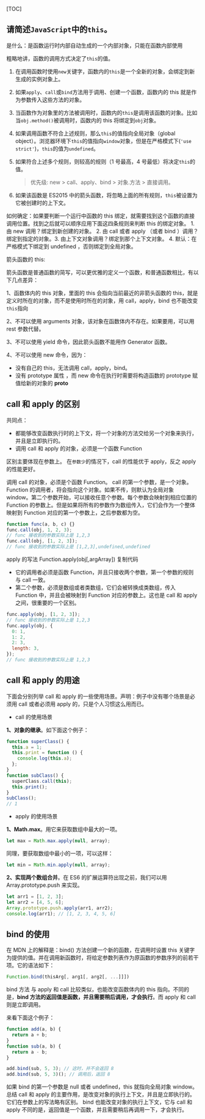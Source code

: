 [TOC]

## 请简述`JavaScript`中的`this`。

是什么：是函数运行时内部自动生成的一个内部对象，只能在函数内部使用

粗略地讲，函数的调用方式决定了`this`的值。

1. 在调用函数时使用`new`关键字，函数内的`this`是一个全新的对象，会绑定到新生成的实例对象上。

2. 如果`apply`、`call`或`bind`方法用于调用、创建一个函数，函数内的 this 就是作为参数传入这些方法的对象。

3. 当函数作为对象里的方法被调用时，函数内的`this`是调用该函数的对象。比如当`obj.method()`被调用时，函数内的 this 将绑定到`obj`对象。

4. 如果调用函数不符合上述规则，那么`this`的值指向全局对象（global object）。浏览器环境下`this`的值指向`window`对象，但是在严格模式下(`'use strict'`)，`this`的值为`undefined`。

5. 如果符合上述多个规则，则较高的规则（1 号最高，4 号最低）将决定`this`的值。

   > 优先级: new > call、apply、bind > 对象.方法 > 直接调用。

6. 如果该函数是 ES2015 中的箭头函数，将忽略上面的所有规则，`this`被设置为它被创建时的上下文。

如何确定：如果要判断一个运行中函数的 this 绑定，就需要找到这个函数的直接调用位置。找到之后就可以顺序应用下面这四条规则来判断 this 的绑定对象。 1. 由 new 调用？绑定到新创建的对象。 2. 由 call 或者 apply （或者 bind ）调用？ 绑定到指定的对象。3. 由上下文对象调用？绑定到那个上下文对象。 4. 默认：在严格模式下绑定到 undefined ，否则绑定到全局对象。

箭头函数的 this:

箭头函数是普通函数的简写，可以更优雅的定义一个函数，和普通函数相比，有以下几点差异：

1、函数体内的 this 对象，里面的 this 会指向当前最近的非箭头函数的 this，就是定义时所在的对象，而不是使用时所在的对象，用 call，apply，bind 也不能改变`this`指向

2、不可以使用 arguments 对象，该对象在函数体内不存在。如果要用，可以用 rest 参数代替。

3、不可以使用 yield 命令，因此箭头函数不能用作 Generator 函数。

4、不可以使用 new 命令，因为：

- 没有自己的 this，无法调用 call，apply，bind。
- 没有 prototype 属性 ，而 new 命令在执行时需要将构造函数的 prototype 赋值给新的对象的 **proto**



## call 和 apply 的区别

共同点：

- 都能够改变函数执行时的上下文，将一个对象的方法交给另一个对象来执行，并且是立即执行的。
- 调用 call 和 apply 的对象，必须是一个函数 Function

区别主要体现在参数上。 在`参数少`的情况下，call 的性能优于 apply，反之 apply 的性能更好。

调用 call 的对象，必须是个函数 Function。 call 的第一个参数，是一个对象。 Function 的调用者，将会指向这个对象。如果不传，则默认为全局对象 window。第二个参数开始，可以接收任意个参数。每个参数会映射到相应位置的 Function 的参数上。但是如果将所有的参数作为数组传入，它们会作为一个整体映射到 Function 对应的第一个参数上，之后参数都为空。

```js
function func(a, b, c) {}
func.call(obj, 1, 2, 3);
// func 接收到的参数实际上是 1,2,3
func.call(obj, [1, 2, 3]);
// func 接收到的参数实际上是 [1,2,3],undefined,undefined
```

apply 的写法 Function.apply(obj[,argArray]) 复制代码

- 它的调用者必须是函数 Function，并且只接收两个参数，第一个参数的规则与 call 一致。
- 第二个参数，必须是数组或者类数组，它们会被转换成类数组，传入 Function 中，并且会被映射到 Function 对应的参数上。这也是 call 和 apply 之间，很重要的一个区别。

```js
func.apply(obj, [1, 2, 3]);
// func 接收到的参数实际上是 1,2,3
func.apply(obj, {
  0: 1,
  1: 2,
  2: 3,
  length: 3,
});
// func 接收到的参数实际上是 1,2,3
```



## call 和 apply 的用途

下面会分别列举 call 和 apply 的一些使用场景。声明：例子中没有哪个场景是必须用 call 或者必须用 apply 的，只是个人习惯这么用而已。

- call 的使用场景

**1、对象的继承**。如下面这个例子：

```js
function superClass() {
  this.a = 1;
  this.print = function () {
    console.log(this.a);
  };
}
function subClass() {
  superClass.call(this);
  this.print();
}
subClass();
// 1
```

- apply 的使用场景

**1、Math.max**。用它来获取数组中最大的一项。

```js
let max = Math.max.apply(null, array);
```

同理，要获取数组中最小的一项，可以这样：

```js
let min = Math.min.apply(null, array);
```

**2、实现两个数组合并**。在 ES6 的扩展运算符出现之前，我们可以用 Array.prototype.push 来实现。

```js
let arr1 = [1, 2, 3];
let arr2 = [4, 5, 6];
Array.prototype.push.apply(arr1, arr2);
console.log(arr1); // [1, 2, 3, 4, 5, 6]
```



## bind 的使用

在 MDN 上的解释是：bind() 方法创建一个新的函数，在调用时设置 this 关键字为提供的值。并在调用新函数时，将给定参数列表作为原函数的参数序列的前若干项。它的语法如下：

```js
Function.bind(thisArg[, arg1[, arg2[, ...]]])
```

bind 方法 与 apply 和 call 比较类似，也能改变函数体内的 this 指向。不同的是，**bind 方法的返回值是函数，并且需要稍后调用，才会执行**。而 apply 和 call 则是立即调用。

来看下面这个例子：

```js
function add(a, b) {
  return a + b;
}
function sub(a, b) {
  return a - b;
}

add.bind(sub, 5, 3); // 这时，并不会返回 8
add.bind(sub, 5, 3)(); // 调用后，返回 8
```

如果 bind 的第一个参数是 null 或者 undefined，this 就指向全局对象 window。总结 call 和 apply 的主要作用，是改变对象的执行上下文，并且是立即执行的。它们在参数上的写法略有区别。 bind 也能改变对象的执行上下文，它与 call 和 apply 不同的是，返回值是一个函数，并且需要稍后再调用一下，才会执行。
